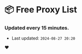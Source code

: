 # :package: Free Proxy List
### Updated every 15 minutes.

- Last updated: `2024-08-27 20:20`

:heart:
